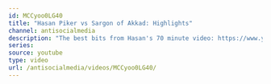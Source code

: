 ```yaml
---
id: MCCyoo0LG40
title: "Hasan Piker vs Sargon of Akkad: Highlights"
channel: antisocialmedia
description: "The best bits from Hasan's 70 minute video: https://www.youtube.com/watch?v=soBuA-jMNiY"
series:
source: youtube
type: video
url: /antisocialmedia/videos/MCCyoo0LG40/
---
```


